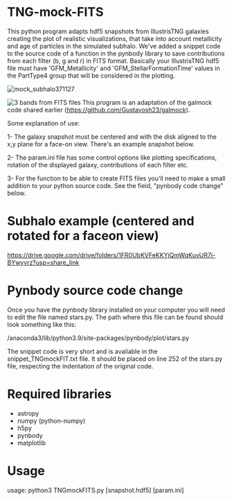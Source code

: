 # TNG-mock-FITS
This python program adapts hdf5 snapshots from IllustrisTNG galaxies creating the plot of realistic visualizations, that take into account metallicity and age of particles in the simulated subhalo. We've added a snippet code to the source code of a function in the pynbody library to save contributions from each filter (b, g and r) in FITS format.
Basically your IllustrisTNG hdf5 file must have 'GFM_Metallicity' and 'GFM_StellarFormationTime' values in the PartType4 group that will be considered in the plotting.

![mock_subhalo371127](https://github.com/Gustavosh23/TNG-mock-FITS/assets/84388472/64770aad-070b-491b-bc2e-0daeaab7d87e)

![3 bands from FITS files](https://github.com/Gustavosh23/TNG-mock-FITS/assets/84388472/00385114-7942-4592-842c-317bf9b61536)
This program is an adaptation of the galmock code shared earlier (https://github.com/Gustavosh23/galmock).

Some explanation of use:

1- The galaxy snapshot must be centered and with the disk aligned to the x,y plane for a face-on view.  There's an example snapshot below.

2- The param.ini file has some control options like plotting specifications, rotation of the displayed galaxy, contributions of each filter etc.

3- For the function to be able to create FITS files you'll need to make a small addition to your python source code. See the field, "pynbody code change" below.

# Subhalo example (centered and rotated for a faceon view)
https://drive.google.com/drive/folders/1FR0UbKVFeKKYjQmWqKuvUR7i-BYwyvrz?usp=share_link

# Pynbody source code change
Once you have the pynbody library installed on your computer you will need to edit the file named stars.py. The path where this file can be found should look something like this:

/anaconda3/lib/python3.9/site-packages/pynbody/plot/stars.py

The snippet code is very short and is available in the snippet_TNGmockFIT.txt file. It should be placed on line 252 of the stars.py file, respecting the indentation of the original code. 

# Required libraries
* astropy
* numpy (python-numpy)
* h5py
* pynbody
* matplotlib

# Usage
 usage: python3 TNGmockFITS.py [snapshot.hdf5] [param.ini]
